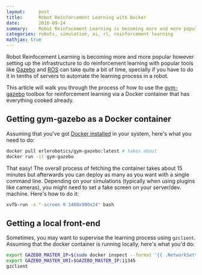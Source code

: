 ```yaml
---
layout:     post
title:      Robot Reinforcement Learning with Docker
date:       2016-09-24
summary:    Robot Reinfocement Learning is becoming more and more popular. This article covers how to use the gym-gazebo toolbox for reinforcement learning is Docker to easily set up a reinforcement learning infrastructure for robots.
categories: robots, simulation, ai, rl, reinforcement learning
mathjax: true
---
```


Robot Reinfocement Learning is becoming more and more popular however setting up the infrastructure to do reinforcement learning with popular tools like [Gazebo](http://gazebosim.org) and [ROS](http://ros.org) can take quite a bit of time, specially if you have to do it in tenths of servers to automate the learning process in a robot. 

 This article will walk you through the process of how to use the [gym-gazebo](https://github.com/erlerobot/gym-gazebo) toolbox for reinforcement learning via a Docker container that has everything cooked already.

 ## Getting gym-gazebo as a Docker container

 Assuming that you've got [Docker installed](https://docs.docker.com/engine/installation/) in your system, here's what you need to do:

 ```bash
 docker pull erlerobotics/gym-gazebo:latest # takes about
 docker run -it gym-gazebo
 ```

 That easy! The overall process of fetching the container takes about 15 minutes but afterwards you can deploy as many as you want with a single command line. Depending on your simulations (typically when using plugins like cameras), you might need to set a fake screen on your server/dev. machine. Here's how to do it:
 ```bash
 xvfb-run -s "-screen 0 1400x900x24" bash
 ```

 ## Getting a local front-end
 Sometimes, you may want to supervise the learning process using `gzclient`. Assuming that the docker container is running locally, here's what you'd do:

 ```bash
 export GAZEBO_MASTER_IP=$(sudo docker inspect --format '{{ .NetworkSettings.IPAddress }}' "id of running container")
export GAZEBO_MASTER_URI=$GAZEBO_MASTER_IP:11345
gzclient
 ```

